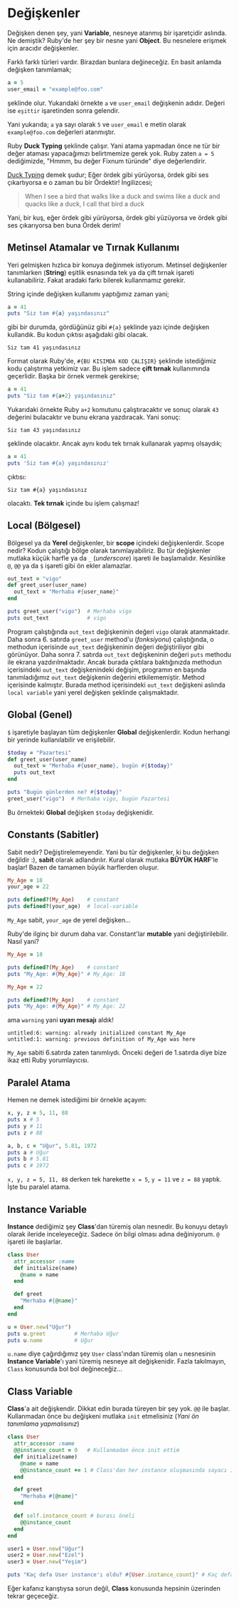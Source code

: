 # Değişkenler

Değişken denen şey, yani **Variable**, nesneye atanmış bir işaretçidir aslında. Ne demiştik? Ruby'de her şey bir nesne yani **Object**. Bu nesnelere erişmek için aracıdır değişkenler.

Farklı farklı türleri vardır. Birazdan bunlara değineceğiz. En basit anlamda değişken tanımlamak;

```ruby
a = 5
user_email = "example@foo.com"
```

şeklinde olur. Yukarıdaki örnekte `a` ve `user_email` değişkenin adıdır. Değeri ise `eşittir` işaretinden sonra gelendir.

Yani yukarıda; `a` ya sayı olarak `5` ve `user_email` e metin olarak `example@foo.com` değerleri atanmıştır.

Ruby **Duck Typing** şeklinde çalışır. Yani atama yapmadan önce ne tür bir değer ataması yapacağımızı belirtmemize gerek yok. Ruby zaten `a = 5` dediğimizde, "Hmmm, bu değer Fixnum türünde" diye değerlendirir.

[Duck Typing](http://en.wikipedia.org/wiki/Duck_typing) demek şudur; Eğer ördek gibi yürüyorsa, ördek gibi ses çıkartıyorsa e o zaman bu bir Ördektir! İngilizcesi;

> When I see a bird that walks like a duck and swims like a duck and quacks like a duck, I call that bird a duck

Yani, bir kuş, eğer ördek gibi yürüyorsa, ördek gibi yüzüyorsa ve ördek gibi ses çıkarıyorsa ben buna Ördek derim!

## Metinsel Atamalar ve Tırnak Kullanımı
Yeri gelmişken hızlıca bir konuya değinmek istiyorum. Metinsel değişkenler tanımlarken (**String**) eşitlik esnasında tek ya da çift tırnak işareti kullanabiliriz. Fakat aradaki farkı bilerek kullanmamız gerekir.

String içinde değişken kullanımı yaptığımız zaman yani;

```ruby
a = 41
puts "Siz tam #{a} yaşındasınız"
```

gibi bir durumda, gördüğünüz gibi `#{a}` şeklinde yazı içinde değişken kullandık. Bu kodun çıktısı aşağıdaki gibi olacak. 

    Siz tam 41 yaşındasınız

Format olarak Ruby'de, `#{BU KISIMDA KOD ÇALIŞIR}` şeklinde istediğimiz kodu çalıştırma yetkimiz var. Bu işlem sadece **çift tırnak** kullanımında geçerlidir. Başka bir örnek vermek gerekirse; 

```ruby
a = 41
puts "Siz tam #{a+2} yaşındasınız"
```

Yukarıdaki örnekte Ruby `a+2` komutunu çalıştıracaktır ve sonuç olarak `43` değerini bulacaktır ve bunu ekrana yazdıracak. Yani sonuç:

    Siz tam 43 yaşındasınız

şeklinde olacaktır. Ancak aynı kodu tek tırnak kullanarak yapmış olsaydık;

```ruby
a = 41
puts 'Siz tam #{a} yaşındasınız'
```

çıktısı:

    Siz tam #{a} yaşındasınız

olacaktı. **Tek tırnak** içinde bu işlem çalışmaz!


## Local (Bölgesel)
Bölgesel ya da **Yerel** değişkenler, bir **scope** içindeki değişkenlerdir. Scope nedir? Kodun çalıştığı bölge olarak tanımlayabiliriz. Bu tür değişkenler mutlaka küçük harfle ya da `_` (_underscore_) işareti ile başlamalıdır. Kesinlike `@`, `@@` ya da `$` işareti gibi ön ekler alamazlar.

```ruby
out_text = "vigo"
def greet_user(user_name)
  out_text = "Merhaba #{user_name}"
end

puts greet_user("vigo")  # Merhaba vigo
puts out_text            # vigo
```

Program çalıştığında `out_text` değişkeninin değeri `vigo` olarak atanmaktadır. Daha sonra 6. satırda `greet_user` method'u (_fonksiyonu_) çalıştığında, o methodun içerisinde `out_text` değişkeninin değeri değiştiriliyor gibi görünüyor. Daha sonra 7. satırda `out_text` değişkeninin değeri `puts` methodu ile ekrana yazdırılmaktadır. Ancak burada çıktılara baktığınızda methodun içerisindeki `out_text` değişkenindeki değişim, programın en başında tanımladığımız `out_text` değişkenin değerini etkilememiştir. Method içerisinde kalmıştır. Burada method içerisindeki `out_text` değişkeni aslında `local variable` yani yerel değişken şeklinde çalışmaktadır.


## Global (Genel)
`$` işaretiyle başlayan tüm değişkenler **Global** değişkenlerdir. Kodun herhangi bir yerinde kullanılabilir ve erişilebilir.

```ruby
$today = "Pazartesi"
def greet_user(user_name)
  out_text = "Merhaba #{user_name}, bugün #{$today}"
  puts out_text
end

puts "Bugün günlerden ne? #{$today}"
greet_user("vigo")  # Merhaba vigo, bugün Pazartesi
```

Bu örnekteki **Global** değişken `$today` değişkenidir.


## Constants (Sabitler)
Sabit nedir? Değiştirelemeyendir. Yani bu tür değişkenler, ki bu değişken değildir :), **sabit** olarak adlandırılır. Kural olarak mutlaka **BÜYÜK HARF**'le başlar! Bazen de tamamen büyük harflerden oluşur.

```ruby
My_Age = 18
your_age = 22

puts defined?(My_Age)    # constant
puts defined?(your_age)  # local-variable
```

`My_Age` sabit, `your_age` de yerel değişken...

Ruby'de ilginç bir durum daha var. Constant'lar **mutable** yani değiştirilebilir. Nasıl yani?

```ruby
My_Age = 18

puts defined?(My_Age)    # constant
puts "My_Age: #{My_Age}" # My_Age: 18

My_Age = 22

puts defined?(My_Age)    # constant
puts "My_Age: #{My_Age}" # My_Age: 22
```

ama `warning` yani **uyarı mesajı** aldık!

    untitled:6: warning: already initialized constant My_Age
    untitled:1: warning: previous definition of My_Age was here

`My_Age` sabiti 6.satırda zaten tanımlıydı. Önceki değeri de 1.satırda diye bize ikaz etti Ruby yorumlayıcısı.


## Paralel Atama
Hemen ne demek istediğimi bir örnekle açayım:

```ruby
x, y, z = 5, 11, 88
puts x # 5
puts y # 11
puts z # 88

a, b, c = "Uğur", 5.81, 1972
puts a # Uğur
puts b # 5.81
puts c # 1972
```

`x, y, z = 5, 11, 88` derken tek harekette `x = 5`, `y = 11` ve `z = 88` yaptık. İşte bu paralel atama.


## Instance Variable
**Instance** dediğimiz şey **Class**'dan türemiş olan nesnedir. Bu konuyu detaylı olarak ileride inceleyeceğiz. Sadece ön bilgi olması adına değiniyorum. `@` işareti ile başlarlar.

```ruby
class User
  attr_accessor :name
  def initialize(name)
    @name = name
  end

  def greet
    "Merhaba #{@name}"
  end
end

u = User.new("Uğur")
puts u.greet         # Merhaba Uğur
puts u.name          # Uğur
```

`u.name` diye çağırdığımız şey `User` class'ından türemiş olan `u` nesnesinin **Instance Variable**'ı yani türemiş nesneye ait değişkenidir. Fazla takılmayın, `Class` konusunda bol bol değineceğiz...


## Class Variable
**Class**'a ait değişkendir. Dikkat edin burada türeyen bir şey yok. `@@` ile başlar. Kullanmadan önce bu değişkeni mutlaka `init` etmelisiniz (_Yani ön tanımlama yapmalısınız_)

```ruby
class User
  attr_accessor :name
  @@instance_count = 0   # Kullanmadan önce init ettim
  def initialize(name)
    @name = name
    @@instance_count += 1 # Class'dan her instance oluşmasında sayacı 1 arttırıyorum
  end

  def greet
    "Merhaba #{@name}"
  end

  def self.instance_count # burası öneli
    @@instance_count
  end
end

user1 = User.new("Uğur")
user2 = User.new("Ezel")
user3 = User.new("Yeşim")

puts "Kaç defa User instance'ı oldu? #{User.instance_count}" # Kaç defa User instance'ı oldu? 3
```

Eğer kafanız karıştıysa sorun değil, **Class** konusunda hepsinin üzerinden tekrar geçeceğiz.
